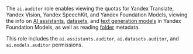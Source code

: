 The `ai.auditor` role enables viewing the quotas for Yandex Translate, Yandex Vision, Yandex SpeechKit, and Yandex Foundation Models, viewing the info on [AI assistants](../../foundation-models/concepts/assistant/index.md), [datasets](../../foundation-models/dataset/api-ref/grpc/index.md), and [text generation models](../../foundation-models/concepts/generation/models.md) in Yandex Foundation Models, as well as reading [folder](../../resource-manager/concepts/resources-hierarchy.md#folder) metadata.

This role includes the `ai.assistants.auditor`, `ai.datasets.auditor`, and `ai.models.auditor` permissions.
